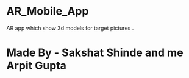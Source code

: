 # AR_Mobile_App
 AR app which show 3d models for target pictures .
# Made By - Sakshat Shinde and me Arpit Gupta
